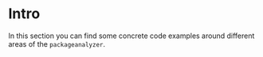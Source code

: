 # Intro

In this section you can find some concrete code examples around different areas of the `packageanalyzer`.
